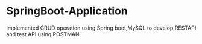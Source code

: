 # SpringBoot-Application

Implemented CRUD operation using Spring boot,MySQL to develop RESTAPI and test API using POSTMAN.
